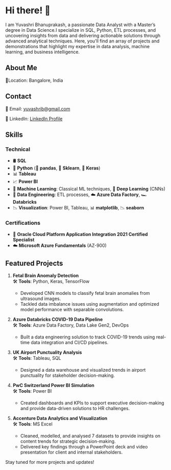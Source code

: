 # Hi there! 👋
I am Yuvashri Bhanuprakash, a passionate Data Analyst with a Master’s degree in Data Science.I specialize in SQL, Python, ETL processes, and uncovering insights from data and delivering actionable solutions through advanced analytical techniques.
Here, you'll find an array of projects and demonstrations that highlight my expertise in data analysis, machine learning, and business intelligence.

## About Me
📍Location: Bangalore, India

## Contact

📧 Email: yuvashrib@gmail.com

🔗 LinkedIn: [LinkedIn Profile](https://www.linkedin.com/in/YuvashriBhanuprakash)


## Skills
### Technical
- 🛢️ **SQL**
- 🐍 **Python** (🐼 **pandas**, 🤖 **Sklearn**, 🧠 **Keras**)
- 📊 **Tableau**
- 📈 **Power BI**
- 🤖 **Machine Learning**: Classical ML techniques, 🧠 **Deep Learning** (CNNs)
- 🔄 **Data Engineering**: ETL processes, ☁️ **Azure Data Factory**, 🏎️ **Databricks**
- 📉 **Visualization**: Power BI, Tableau, 📊 **matplotlib**, 📉 **seaborn**

### Certifications
- 🏅 **Oracle Cloud Platform Application Integration 2021 Certified Specialist**
- ☁️ **Microsoft Azure Fundamentals** (AZ-900)

## Featured Projects

1. **Fetal Brain Anomaly Detection**  
   🛠️ **Tools**: Python, Keras, TensorFlow  
   - Developed CNN models to classify fetal brain anomalies from ultrasound images.  
   - Tackled data imbalance issues using augmentation and optimized model performance with separable convolutions.

2. **Azure Databricks COVID-19 Data Pipeline**  
   🛠️ **Tools**: Azure Data Factory, Data Lake Gen2, DevOps  
   - Built a data engineering solution to track COVID-19 trends using real-time data integration and CI/CD pipelines.

3. **UK Airport Punctuality Analysis**  
   🛠️ **Tools**: Tableau, SQL  
   - Designed a data warehouse and visualized trends in airport punctuality for stakeholder decision-making.

4. **PwC Switzerland Power BI Simulation**  
   🛠️ **Tools**: Power BI  
   - Created dashboards and KPIs to support executive decision-making and provide data-driven solutions to HR challenges.
     
5. **Accenture Data Analytics and Visualization**  
   🛠️ **Tools**: MS Excel 
   - Cleaned, modelled, and analysed 7 datasets to provide insights on content trends for strategic decision-making.
   - Delivered key findings through a PowerPoint deck and video presentation for client and internal stakeholders.

Stay tuned for more projects and updates!
